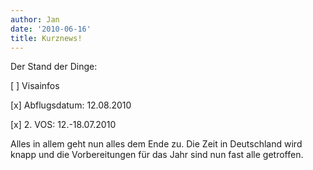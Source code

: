 ```yaml
---
author: Jan
date: '2010-06-16'
title: Kurznews!
---
```


Der Stand der Dinge:

[ ] Visainfos

[x] Abflugsdatum: 12.08.2010

[x] 2. VOS: 12.-18.07.2010

Alles in allem geht nun alles dem Ende zu. Die Zeit in Deutschland wird knapp und die Vorbereitungen für das Jahr sind nun fast alle getroffen.
